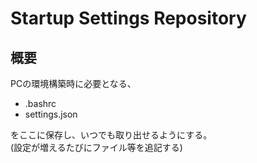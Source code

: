 # Startup Settings Repository
## 概要
PCの環境構築時に必要となる、

- .bashrc
- settings.json

をここに保存し、いつでも取り出せるようにする。<br>
(設定が増えるたびにファイル等を追記する)